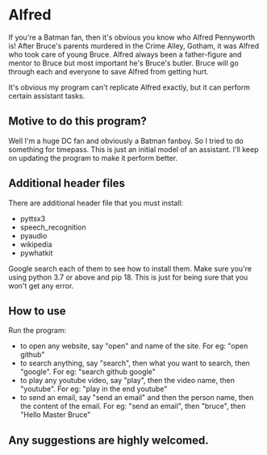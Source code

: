 # Alfred
If you're a Batman fan, then it's obvious you know who Alfred Pennyworth is! After Bruce's parents murdered in the Crime Alley, Gotham, it was Alfred who took care of young Bruce. Alfred always been a father-figure and mentor to Bruce but most important he's Bruce's butler. Bruce will go through each and everyone to save Alfred from getting hurt.

It's obvious my program can't replicate Alfred exactly, but it can perform certain assistant tasks.

## Motive to do this program?
Well I'm a huge DC fan and obviously a Batman fanboy. So I tried to do something for timepass. This is just an initial model of an assistant. I'll keep on updating the program to make it perform better.

## Additional header files
There are additional header file that you must install:
- pyttsx3
- speech_recognition
- pyaudio
- wikipedia
- pywhatkit

Google search each of them to see how to install them. Make sure you're using python 3.7 or above and pip 18. This is just for being sure that you won't get any error.

## How to use
Run the program:
- to open any website, say "open" and name of the site. For eg: "open github"
- to search anything, say "search", then what you want to search, then "google". For eg: "search github google"
- to play any youtube video, say "play", then the video name, then "youtube". For eg: "play in the end youtube"
- to send an email, say "send an email" and then the person name, then the content of the email. For eg: "send an email", then "bruce", then "Hello Master Bruce"

## Any suggestions are highly welcomed.
